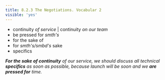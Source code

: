 ```yaml
---
title: 8.2.3 The Negotiations. Vocabular 2
visible: 'yes'
---
```


- continuity _of service_ | continuity _on our team_
- be pressed for _smth's_
- for the sake of 
- for _smth's/smbd's_ sake
- specifics

_**For the sake of continuity** of our service, we should discuss all technical **specifics** as soon as possible, because launch will be soon and we **are pressed for** time._

